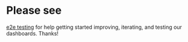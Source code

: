 # Please see 
[e2e testing](/docs/e2e-testing.md) for help getting started improving, iterating, and testing our dashboards. Thanks!